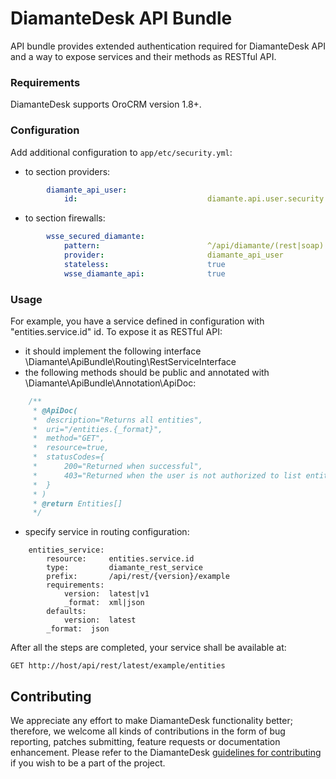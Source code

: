 # DiamanteDesk API Bundle #

API bundle provides extended authentication required for DiamanteDesk API and a way to expose services and their methods as RESTful API.

### Requirements ###

DiamanteDesk supports OroCRM version 1.8+.

### Configuration ###

Add additional configuration to `app/etc/security.yml`:

- to section providers:
```yaml
        diamante_api_user:
            id:                             diamante.api.user.security.provider
```

- to section firewalls:
```yaml
        wsse_secured_diamante:
            pattern:                        ^/api/diamante/(rest|soap).*
            provider:                       diamante_api_user
            stateless:                      true
            wsse_diamante_api:              true
```

### Usage ###

For example, you have a service defined in configuration with "entities.service.id" id. To expose it as RESTful API:

- it should implement the following interface \Diamante\ApiBundle\Routing\RestServiceInterface
- the following methods should be public and annotated with \Diamante\ApiBundle\Annotation\ApiDoc:

```php
    /**
     * @ApiDoc(
     *  description="Returns all entities",
     *  uri="/entities.{_format}",
     *  method="GET",
     *  resource=true,
     *  statusCodes={
     *      200="Returned when successful",
     *      403="Returned when the user is not authorized to list entities"
     *  }
     * )
     * @return Entities[]
     */
```
- specify service in routing configuration:

```
    entities_service:
        resource:     entities.service.id
        type:         diamante_rest_service
        prefix:       /api/rest/{version}/example
        requirements:
            version:  latest|v1
            _format:  xml|json
        defaults:
            version:  latest
        _format:  json
```

After all the steps are completed, your service shall be available at:
 
 ```
 GET http://host/api/rest/latest/example/entities
 ```

## Contributing

We appreciate any effort to make DiamanteDesk functionality better; therefore, we welcome all kinds of contributions in the form of bug reporting, patches submitting, feature requests or documentation enhancement. Please refer to the DiamanteDesk [guidelines for contributing](http://docs.diamantedesk.com/en/latest/developer-guide/contributing.html) if you wish to be a part of the project.
